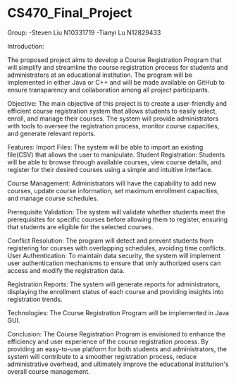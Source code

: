 # CS470_Final_Project

Group:
-Steven Liu N10331719
-Tianyi Lu N12829433

Introduction:

The proposed project aims to develop a Course Registration Program that will simplify and streamline the course registration process for students and administrators at an educational institution. The program will be implemented in either Java or C++ and will be made available on GitHub to ensure transparency and collaboration among all project participants.

Objective:
The main objective of this project is to create a user-friendly and efficient course registration system that allows students to easily select, enroll, and manage their courses. The system will provide administrators with tools to oversee the registration process, monitor course capacities, and generate relevant reports.

Features:
Import Files: The system will be able to import an existing file(CSV) that allows the user to manipulate.
Student Registration: Students will be able to browse through available courses, view course details, and register for their desired courses using a simple and intuitive interface.

Course Management:
 Administrators will have the capability to add new courses, update course information, set maximum enrollment capacities, and manage course schedules.

Prerequisite Validation: 
The system will validate whether students meet the prerequisites for specific courses before allowing them to register, ensuring that students are eligible for the selected courses.

Conflict Resolution: 
The program will detect and prevent students from registering for courses with overlapping schedules, avoiding time conflicts.
User Authentication: 
To maintain data security, the system will implement user authentication mechanisms to ensure that only authorized users can access and modify the registration data.

Registration Reports: 
The system will generate reports for administrators, displaying the enrollment status of each course and providing insights into registration trends.

Technologies:
The Course Registration Program will be implemented in Java GUI.

Conclusion:
The Course Registration Program is envisioned to enhance the efficiency and user experience of the course registration process. By providing an easy-to-use platform for both students and administrators, the system will contribute to a smoother registration process, reduce administrative overhead, and ultimately improve the educational institution's overall course management.
